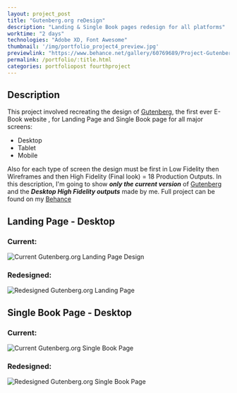 ```yaml
---
layout: project_post
title: "Gutenberg.org reDesign"
description: "Landing & Single Book pages redesign for all platforms"
worktime: "2 days"
technologies: "Adobe XD, Font Awesome"
thumbnail: '/img/portfolio_project4_preview.jpg'
previewlink: "https://www.behance.net/gallery/60769689/Project-Gutenberg-ReDesign"
permalink: /portfolio/:title.html
categories: portfoliopost fourthproject
---
```


## Description

This project involved recreating the design of [Gutenberg](http://gutenber.org), the first ever E-Book website , for Landing Page and Single Book page for all major screens:
* Desktop
* Tablet
* Mobile

Also for each type of screen the design must be first in Low Fidelity then Wireframes and then High Fidelity (Final look) = 18 Production Outputs. In this description, I'm going to show ***only the current version*** of [Gutenberg](http://gutenber.org) and the ***Desktop High Fidelity outputs*** made by me. Full project can be found on my [Behance](https://www.behance.net/gallery/60769689/Project-Gutenberg-ReDesign)

## Landing Page - Desktop

### Current:
![Current Gutenberg.org Landing Page Design](../img/proj_previews/proj4/1.jpg)

### Redesigned:
![Redesigned Gutenberg.org Landing Page](../img/proj_previews/proj4/2.jpg)

## Single Book Page - Desktop

### Current:
![Current Gutenberg.org Single Book Page](../img/proj_previews/proj4/3.jpg)

### Redesigned:
![Redesigned Gutenberg.org Single Book Page](../img/proj_previews/proj4/4.jpg)